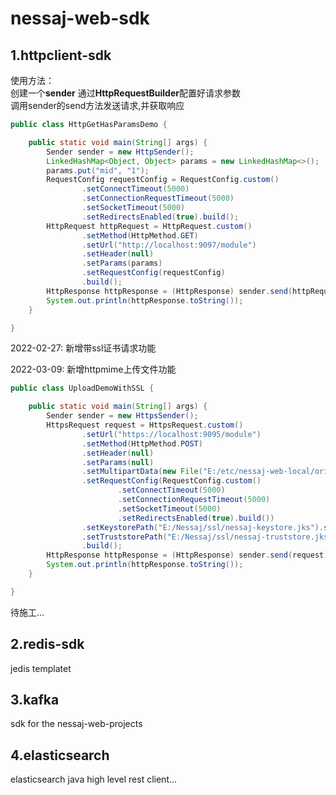 # nessaj-web-sdk

## 1.httpclient-sdk  
使用方法：  
创建一个**sender** 
通过**HttpRequestBuilder**配置好请求参数  
调用sender的send方法发送请求,并获取响应
```java
public class HttpGetHasParamsDemo {

    public static void main(String[] args) {
        Sender sender = new HttpSender();
        LinkedHashMap<Object, Object> params = new LinkedHashMap<>();
        params.put("mid", "1");
        RequestConfig requestConfig = RequestConfig.custom()
                .setConnectTimeout(5000)
                .setConnectionRequestTimeout(5000)
                .setSocketTimeout(5000)
                .setRedirectsEnabled(true).build();
        HttpRequest httpRequest = HttpRequest.custom()
                .setMethod(HttpMethod.GET)
                .setUrl("http://localhost:9097/module")
                .setHeader(null)
                .setParams(params)
                .setRequestConfig(requestConfig)
                .build();
        HttpResponse httpResponse = (HttpResponse) sender.send(httpRequest);
        System.out.println(httpResponse.toString());
    }

}
```

2022-02-27:
新增带ssl证书请求功能

2022-03-09:
新增httpmime上传文件功能

```java
public class UploadDemoWithSSL {

    public static void main(String[] args) {
        Sender sender = new HttpsSender();
        HttpsRequest request = HttpsRequest.custom()
                .setUrl("https://localhost:9095/module")
                .setMethod(HttpMethod.POST)
                .setHeader(null)
                .setParams(null)
                .setMultipartData(new File("E:/etc/nessaj-web-local/orig/rbk.jpg"))
                .setRequestConfig(RequestConfig.custom()
                        .setConnectTimeout(5000)
                        .setConnectionRequestTimeout(5000)
                        .setSocketTimeout(5000)
                        .setRedirectsEnabled(true).build())
                .setKeystorePath("E:/Nessaj/ssl/nessaj-keystore.jks").setKeystoreType("jks").setKeystorePassword("Nessaj@123")
                .setTruststorePath("E:/Nessaj/ssl/nessaj-truststore.jks").setTruststoreType("jks").setTruststorePassword("Nessaj@123")
                .build();
        HttpResponse httpResponse = (HttpResponse) sender.send(request);
        System.out.println(httpResponse.toString());
    }

}
```



待施工...  


## 2.redis-sdk  
jedis templatet


## 3.kafka

sdk for the nessaj-web-projects

## 4.elasticsearch

elasticsearch java high level rest client...




